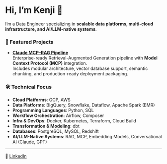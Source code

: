 # Hi, I’m Kenji 👋

I’m a Data Engineer specializing in **scalable data platforms, multi-cloud infrastructure, and AI/LLM-native systems**.  

### 🚀 Featured Projects
- **[Claude MCP–RAG Pipeline](https://github.com/kenjisekino/claude-rag-mcp-pipeline)**  
  Enterprise-ready Retrieval-Augmented Generation pipeline with **Model Context Protocol (MCP)** integration.  
  Includes modular architecture, vector database support, semantic chunking, and production-ready deployment packaging.

### 🛠️ Technical Focus
- **Cloud Platforms**: GCP, AWS  
- **Data Platforms**: BigQuery, Snowflake, Dataflow, Apache Spark (EMR)
- **Programming Languages**: Python, SQL
- **Workflow Orchestration**: Airflow, Composer  
- **Infra & DevOps**: Docker, Kubernetes, Terraform, Cloud Build
- **Transformation & Modeling**: dbt
- **Databases**: PostgreSQL, MySQL, Redshift
- **AI/LLM-Native Systems**: RAG, MCP, Embedding Models, Conversational AI (Claude, GPT)

---

🔗 [LinkedIn](https://www.linkedin.com/in/kenjisekino)
